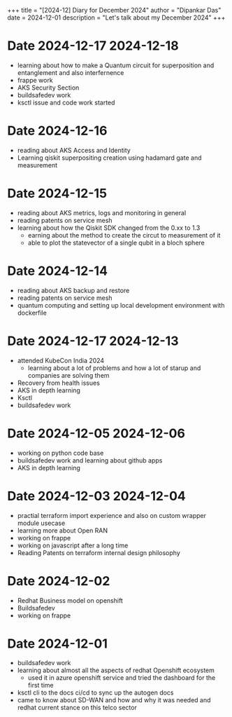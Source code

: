+++
title = "[2024-12] Diary for December 2024"
author = "Dipankar Das"
date = 2024-12-01
description = "Let's talk about my December 2024"
+++

# Date 2024-12-17 2024-12-18
* learning about how to make a Quantum circuit for superposition and entanglement and also interfernence
* frappe work
* AKS Security Section
* buildsafedev work
* ksctl issue and code work started

# Date 2024-12-16
* reading about AKS Access and Identity
* Learning qiskit superpositing creation using hadamard gate and measurement

# Date 2024-12-15
* reading about AKS metrics, logs and monitoring in general
* reading patents on service mesh
* learning about how the Qiskit SDK changed from the 0.xx to 1.3
  * earning about the method to create the circut to measurement of it
  * able to plot the statevector of a single qubit in a bloch sphere

# Date 2024-12-14
* reading about AKS backup and restore
* reading patents on service mesh
* quantum computing and setting up local development environment with dockerfile

# Date 2024-12-17 2024-12-13
* attended KubeCon India 2024
  * learning about a lot of problems and how a lot of starup and companies are solving them
* Recovery from health issues
* AKS in depth learning
* Ksctl
* buildsafedev work

# Date 2024-12-05 2024-12-06
* working on python code base
* buildsafedev work and learning about github apps
* AKS in depth learning

# Date 2024-12-03 2024-12-04
* practial terraform import experience and also on custom wrapper module usecase
* learning more about Open RAN
* working on frappe
* working on javascript after a long time
* Reading Patents on terraform internal design philosophy

# Date 2024-12-02
* Redhat Business model on openshift
* Buildsafedev
* working on frappe

# Date 2024-12-01
* buildsafedev work
* learning about almost all the aspects of redhat Openshift ecosystem
  * used it in azure openshift service and tried the dashboard for the first time
* ksctl cli to the docs ci/cd to sync up the autogen docs
* came to know about SD-WAN and how and why it was needed and redhat current stance on this telco sector
